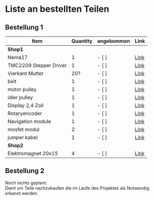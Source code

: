 # Liste an bestellten Teilen
## Bestellung 1
| Item | Quantity | angekommen | Link |
|------|----------|----------|------|
| **Shop1** | | | |
| Nema17 | 1 | - [ ] | [Link](https://www.roboter-bausatz.de/p/act-nema-17-schrittmotor-17hs3404l23p1-x1-12v-0.4a-34mm) |
| TMC2209 Stepper Driver | 1 | - [ ] | [Link](https://www.roboter-bausatz.de/p/mks-tmc2209-schrittmotortreiber) |
| Vierkant Mutter | 20? | - [ ] | [Link](https://www.roboter-bausatz.de/p/m3-vierkantmutter-5-5x2-5mm) |
| belt | 1 | - [ ] | [Link](https://www.roboter-bausatz.de/p/yourdroid-gt2-zahnriemen-offen-6mm-1-meter-faserverstaerkt) |
| motor pulley | 1 | - [ ] | [Link](https://www.roboter-bausatz.de/p/gt2-riemenscheibe-20-zaehne-5mm-bohrung-fuer-6mm-riemen) |
| idler pulley | 1 | - [ ] | [Link](https://www.roboter-bausatz.de/p/gt2-zahnriemen-flachriemenscheibe-3mm-bohrung-fuer-6mm-zahnriemen) |
| Display 2,4 Zoll | 1 | - [ ] | [Link](https://www.roboter-bausatz.de/p/2-4-tft-lcd-display-modul-ili9341-240x320) |
| Rotaryencoder | 1 | - [ ] | [Link](https://www.roboter-bausatz.de/p/drehencoder-drehregler-ky-040-modul) |
| Navigation module | 1 | - [ ] | [Link](https://www.roboter-bausatz.de/p/joystick-5-richtungen-navigation-button-modul) |
| mosfet modul | 2 | - [ ] | [Link](https://www.roboter-bausatz.de/p/mosfet-irf520-treibermodul) |
| jumper kabel | 1 | - [ ] | [Link](https://www.roboter-bausatz.de/p/dupont-jumper-kabel-3-x-40-pin-20-cm-m2m-f2m-f2f) |
| **Shop2** | | | |
| Elektromagnet 20x15 | 4 | - [ ] | [Link](https://funduinoshop.com/elektronische-module/sonstige/elektromagnete/elektromagnet-dc12v-wf-p20/15-2-5kg) |

## Bestellung 2
Noch nichts geplant.  
Dient um Teile nachzukaufen die im Laufe des Projektes als Notwendig erkannt werden.
